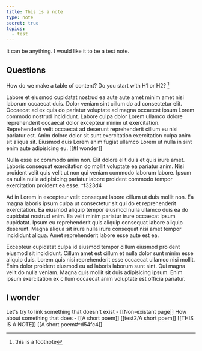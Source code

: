 ```yaml
---
title: This is a note
type: note
secret: true
topics:
  - test
---
```


It can be anything. I would like it to be a test note.

## Questions
How do we make a table of content?
Do you start with H1 or H2? [^1]

Labore et eiusmod cupidatat nostrud ea aute aute amet minim amet nisi laborum occaecat duis. Dolor veniam sint cillum do ad consectetur elit. Occaecat ad ex quis do pariatur voluptate ad magna occaecat ipsum Lorem commodo nostrud incididunt. Labore culpa dolor Lorem ullamco dolore reprehenderit occaecat dolor excepteur minim ut exercitation. Reprehenderit velit occaecat ad deserunt reprehenderit cillum eu nisi pariatur est. Anim dolore dolor sit sunt exercitation exercitation culpa anim sit aliqua sit. Eiusmod duis Lorem anim fugiat ullamco Lorem ut nulla in sint enim aute adipisicing eu. [[#I wonder]]

Nulla esse ex commodo anim non. Elit dolore elit duis et quis irure amet. Laboris consequat exercitation do mollit voluptate ea pariatur anim. Nisi proident velit quis velit ut non qui veniam commodo laborum labore. Ipsum ea nulla nulla adipisicing pariatur labore proident commodo tempor exercitation proident ea esse.  ^f323d4

Ad in Lorem in excepteur velit consequat labore cillum ut duis mollit non. Ea magna laboris ipsum culpa ut consectetur sit qui do et reprehenderit exercitation. Ea eiusmod aliquip tempor eiusmod nulla ullamco duis ea do cupidatat nostrud enim. Ea velit minim pariatur irure occaecat ipsum cupidatat. Ipsum eu reprehenderit quis aliquip consequat labore aliquip deserunt. Magna aliqua sit irure nulla irure consequat nisi amet tempor incididunt aliqua. Amet reprehenderit labore esse aute est ea.

Excepteur cupidatat culpa id eiusmod tempor cillum eiusmod proident eiusmod sit incididunt. Cillum amet est cillum et nulla dolor sunt minim esse aliquip duis. Lorem quis nisi reprehenderit esse occaecat ullamco nisi mollit. Enim dolor proident eiusmod eu ad laboris laborum sunt sint. Qui magna velit do nulla veniam. Magna quis mollit sit duis adipisicing ipsum. Enim ipsum exercitation ex cillum occaecat anim voluptate est officia pariatur.

## I wonder
Let's try to link something that doesn't exist - [[Non-existant page]]
How about something that does - [[A short poem]]
[[test2/A short poem]]
[[THIS IS A NOTE]]
[[A short poem#^d54fc4]]

[^1]: this is a footnote
